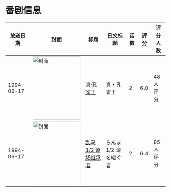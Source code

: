 # 番剧信息

|放送日期|封面|标题|日文标题|话数|评分|评分人数|
|---|---|---|---|---|---|---|
|1994-06-17|<img src="https://lain.bgm.tv/pic/cover/c/cf/db/69028_U1v66.jpg" alt="封面" style="width:150px;height:200px;object-fit:cover;">|[真·孔雀王](https://bangumi.tv/subject/69028)|真・孔雀王|2|6.0|48人评分|
|1994-06-17|<img src="https://lain.bgm.tv/pic/cover/c/59/42/72753_yD573.jpg" alt="封面" style="width:150px;height:200px;object-fit:cover;">|[乱马1/2 道场继承者](https://bangumi.tv/subject/72753)|らんま1/2 道を継ぐ者|2|6.4|85人评分|
